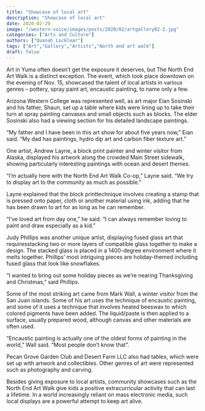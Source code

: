 ```yaml
---
title: "Showcase of local art"
description: "Showcase of local art"
date: 2020-02-29
image: "/western-voice/images/posts/2020/02/artgallery02-2.jpg"
categories: ["Arts and Culture"]
authors: ["Quanah Locklear"]
tags: ["Art","Gallery","Artists","North end art walk"]
draft: false
---
```

Art in Yuma often doesn’t get the exposure it deserves, but The North End Art Walk is a distinct exception. The event, which took place downtown on the evening of Nov. 15, showcased the talent of local artists in various genres – pottery, spray paint art, encaustic painting, to name only a few.

Arizona Western College was represented well, as art major Eian Sosinski and his father, Shaun, set up a table where kids were lining up to take their turn at spray painting canvases and small objects such as blocks. The elder Sosinski also had a viewing section for his detailed landscape paintings.

“My father and I have been in this art show for about five years now,” Eian said. “My dad has paintings, hydro dip art and carbon fiber texture art.”

One artist, Andrew Layne, a block print painter and winter visitor from Alaska, displayed his artwork along the crowded Main Street sidewalk, showing particularly interesting paintings with ocean and desert themes.

“I’m actually here with the North End Art Walk Co-op,” Layne said. “We try to display art to the community as much as possible.”

Layne explained that the block printtechnique involves creating a stamp that is pressed onto paper, cloth or another material using ink, adding that he has been drawn to art for as long as he can remember.

“I’ve loved art from day one,” he said. “I can always remember loving to paint and draw especially as a kid.”

Judy Phillips was another unique artist, displaying fused glass art that requiresstacking two or more layers of compatible glass together to make a design. The stacked glass is placed in a 1400-degree environment where it melts together. Phillips’ most intriguing pieces are holiday-themed including fused glass that look like snowflakes.

“I wanted to bring out some holiday pieces as we’re nearing Thanksgiving and Christmas,” said Phillips.

Some of the most striking art came from Mark Wall, a winter visitor from the San Juan islands. Some of his art uses the technique of encaustic painting, and some of it uses a technique that involves heated beeswax to which colored pigments have been added. The liquid/paste is then applied to a surface, usually prepared wood, although canvas and other materials are often used.

“Encaustic painting is actually one of the oldest forms of painting in the world,” Wall said. “Most people don’t know that”.

Pecan Grove Garden Club and Desert Farm LLC also had tables, which were set up with artwork and collectibles. Other genres of art were represented such as photography and carving.

Besides giving exposure to local artists, community showcases such as the North End Art Walk give kids a positive extracurricular activity that can last a lifetime. In a world increasingly reliant on mass electronic media, such local displays are a powerful attempt to keep art alive.